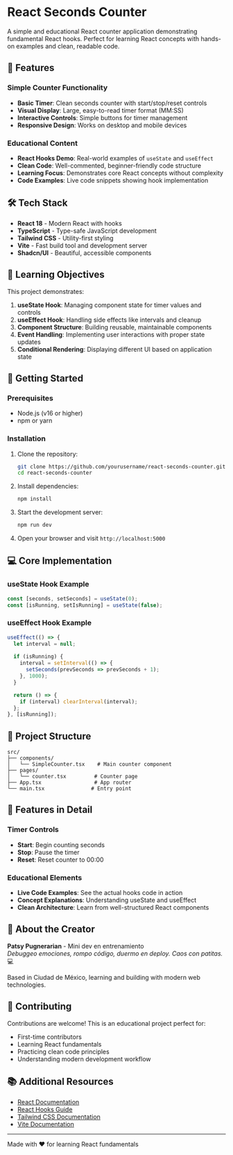 # React Seconds Counter

A simple and educational React counter application demonstrating fundamental React hooks. Perfect for learning React concepts with hands-on examples and clean, readable code.

## 🚀 Features

### Simple Counter Functionality
- **Basic Timer**: Clean seconds counter with start/stop/reset controls
- **Visual Display**: Large, easy-to-read timer format (MM:SS)
- **Interactive Controls**: Simple buttons for timer management
- **Responsive Design**: Works on desktop and mobile devices

### Educational Content
- **React Hooks Demo**: Real-world examples of `useState` and `useEffect`
- **Clean Code**: Well-commented, beginner-friendly code structure
- **Learning Focus**: Demonstrates core React concepts without complexity
- **Code Examples**: Live code snippets showing hook implementation

## 🛠️ Tech Stack

- **React 18** - Modern React with hooks
- **TypeScript** - Type-safe JavaScript development
- **Tailwind CSS** - Utility-first styling
- **Vite** - Fast build tool and development server
- **Shadcn/UI** - Beautiful, accessible components

## 🎯 Learning Objectives

This project demonstrates:

1. **useState Hook**: Managing component state for timer values and controls
2. **useEffect Hook**: Handling side effects like intervals and cleanup
3. **Component Structure**: Building reusable, maintainable components
4. **Event Handling**: Implementing user interactions with proper state updates
5. **Conditional Rendering**: Displaying different UI based on application state

## 🚦 Getting Started

### Prerequisites
- Node.js (v16 or higher)
- npm or yarn

### Installation

1. Clone the repository:
   ```bash
   git clone https://github.com/yourusername/react-seconds-counter.git
   cd react-seconds-counter
   ```

2. Install dependencies:
   ```bash
   npm install
   ```

3. Start the development server:
   ```bash
   npm run dev
   ```

4. Open your browser and visit `http://localhost:5000`

## 💻 Core Implementation

### useState Hook Example
```javascript
const [seconds, setSeconds] = useState(0);
const [isRunning, setIsRunning] = useState(false);
```

### useEffect Hook Example
```javascript
useEffect(() => {
  let interval = null;
  
  if (isRunning) {
    interval = setInterval(() => {
      setSeconds(prevSeconds => prevSeconds + 1);
    }, 1000);
  }

  return () => {
    if (interval) clearInterval(interval);
  };
}, [isRunning]);
```

## 📁 Project Structure

```
src/
├── components/
│   └── SimpleCounter.tsx    # Main counter component
├── pages/
│   └── counter.tsx         # Counter page
├── App.tsx                 # App router
└── main.tsx               # Entry point
```

## 🎨 Features in Detail

### Timer Controls
- **Start**: Begin counting seconds
- **Stop**: Pause the timer
- **Reset**: Reset counter to 00:00

### Educational Elements
- **Live Code Examples**: See the actual hooks code in action
- **Concept Explanations**: Understanding useState and useEffect
- **Clean Architecture**: Learn from well-structured React components

## 🌟 About the Creator

**Patsy Pugnerarian** - Mini dev en entrenamiento  
*Debuggeo emociones, rompo código, duermo en deploy. Caos con patitas.* 💻

Based in Ciudad de México, learning and building with modern web technologies.



## 🤝 Contributing

Contributions are welcome! This is an educational project perfect for:
- First-time contributors
- Learning React fundamentals  
- Practicing clean code principles
- Understanding modern development workflow

## 📚 Additional Resources

- [React Documentation](https://reactjs.org/docs/getting-started.html)
- [React Hooks Guide](https://reactjs.org/docs/hooks-intro.html)
- [Tailwind CSS Documentation](https://tailwindcss.com/docs)
- [Vite Documentation](https://vitejs.dev/guide/)

---

Made with ❤️ for learning React fundamentals